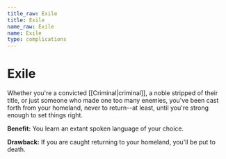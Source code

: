 ```yaml
---
title_raw: Exile
title: Exile
name_raw: Exile
name: Exile
type: complications
---
```


# Exile

Whether you're a convicted [[Criminal|criminal]], a noble stripped of their title, or just someone who made one too many enemies, you've been cast forth from your homeland, never to return--at least, until you're strong enough to set things right.

**Benefit:** You learn an extant spoken language of your choice.

**Drawback:** If you are caught returning to your homeland, you'll be put to death.
